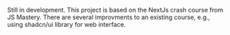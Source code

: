 Still in development. This project is based on the NextJs crash course from JS Mastery. There are several improvments to an existing course, e.g., using shadcn/ui library for web interface.
